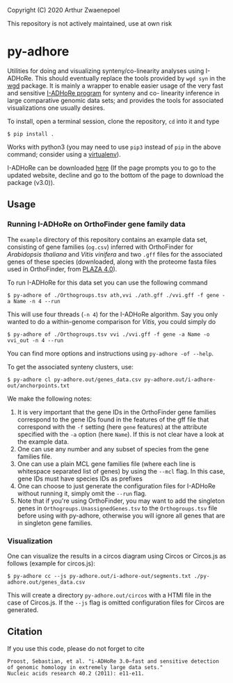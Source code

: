 Copyright (C) 2020 Arthur Zwaenepoel

This repository is not actively maintained, use at own risk

# py-adhore

Utilities for doing and visualizing synteny/co-linearity analyses using
I-ADHoRe.  This should eventually replace the tools provided by `wgd syn` in the
[wgd]( https://github.com/arzwa/wgd/) package. It is mainly a wrapper to enable
easier usage of the very fast and sensitive [I-ADHoRe program](http://bioinformatics.psb.ugent.be/webtools/i-adhore/licensing/) for synteny and co-
linearity inference in large comparative genomic data sets; and provides the tools
for associated visualizations one usually desires.

To install, open a terminal session, clone the repository, `cd` into it and
type

```
$ pip install .
```

Works with python3 (you may need to use `pip3` instead of `pip` in the above
command; consider using a [virtualenv](https://virtualenv.pypa.io/en/stable/)).

I-ADHoRe can be downloaded [here](http://bioinformatics.psb.ugent.be/webtools/i-adhore/licensing/) (If the page prompts you to go to the updated website, decline
and go to the bottom of the page to download the package (v3.0)).

## Usage

### Running I-ADHoRe on OrthoFinder gene family data

The `example` directory of this repository contains an example data set,
consisting of gene families (`og.csv`) inferred with OrthoFinder for
*Arabidopsis thaliana* and *Vitis vinifera* and two `.gff` files for the
associated genes of these species (downloaded, along with the proteome fasta
files used in OrthoFinder, from [PLAZA
4.0](https://bioinformatics.psb.ugent.be/plaza/versions/plaza_v4_dicots/download/index)).

To run I-ADHoRe for this data set you can use the following command

```
$ py-adhore of ./Orthogroups.tsv ath,vvi ./ath.gff ./vvi.gff -f gene -a Name -n 4 --run
```

This will use four threads (`-n 4`) for the I-ADHoRe algorithm. Say you only
wanted to do a within-genome comparison for *Vitis*, you could simply do

```
$ py-adhore of ./Orthogroups.tsv vvi ./vvi.gff -f gene -a Name -o vvi_out -n 4 --run
```

You can find more options and instructions using `py-adhore -of --help`.

To get the associated synteny clusters, use:

```
$ py-adhore cl py-adhore.out/genes_data.csv py-adhore.out/i-adhore-out/anchorpoints.txt
```

We make the following notes:

1. It is very important that the gene IDs in the OrthoFinder gene families
   correspond to the gene IDs found in the features of the gff file that
   correspond with the `-f` setting (here `gene` features) at the attribute
   specified with the `-a` option (here `Name`). If this is not clear have a
   look at the example data.
2. One can use any number and any subset of species from the gene families
   file.
3. One can use a plain MCL gene families file (where each line is whitespace
   separated list of genes) by using the `--mcl` flag. In this case, gene IDs
   must have species IDs as prefixes
4. One can choose to just generate the configuration files for I-ADHoRe without
   running it, simply omit the `--run` flag.
5. Note that if you're using OrthoFinder, you may want to add the singleton genes
   in `Orthogroups.UnassignedGenes.tsv` to the `Orthogroups.tsv` file before
   using with py-adhore, otherwise you will ignore all genes that are in 
   singleton gene families.

### Visualization

One can visualize the results in a circos diagram using Circos or Circos.js as
follows (example for circos.js):

```
$ py-adhore cc --js py-adhore.out/i-adhore-out/segments.txt ./py-adhore.out/genes_data.csv
```

This will create a directory `py-adhore.out/circos` with a HTMl file in the
case of Circos.js. If the `--js` flag is omitted configuration files for Circos
are generated.

## Citation

If you use this code, please do not forget to cite

```
Proost, Sebastian, et al. "i-ADHoRe 3.0—fast and sensitive detection of genomic homology in extremely large data sets."
Nucleic acids research 40.2 (2011): e11-e11.
```
